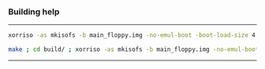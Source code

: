 ### Building help
---
```bash 
xorriso -as mkisofs -b main_floppy.img -no-emul-boot -boot-load-size 4 -o boot.iso .
```
```bash
make ; cd build/ ; xorriso -as mkisofs -b main_floppy.img -no-emul-boot -boot-load-size 4 -o boot.iso . ; mv boot.iso .. ; cd .. ;
```
---
